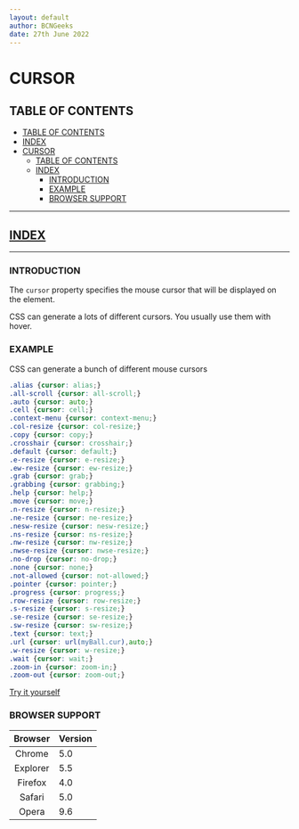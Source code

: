```yaml
---
layout: default
author: BCNGeeks
date: 27th June 2022
---
```


# CURSOR

## TABLE OF CONTENTS
- [TABLE OF CONTENTS](#table-of-contents)
- [INDEX](#index)
- [CURSOR](#cursor)
  - [TABLE OF CONTENTS](#table-of-contents)
  - [INDEX](#index)
    - [INTRODUCTION](#introduction)
    - [EXAMPLE](#example)
    - [BROWSER SUPPORT](#browser-support)

---

## [INDEX](./index.md)

---

### INTRODUCTION

The `cursor` property specifies the mouse cursor that will be displayed on the element.

CSS can generate a lots of different cursors.
You usually use them with hover.

### EXAMPLE

CSS can generate a bunch of different mouse cursors

```CSS
.alias {cursor: alias;}
.all-scroll {cursor: all-scroll;}
.auto {cursor: auto;}
.cell {cursor: cell;}
.context-menu {cursor: context-menu;}
.col-resize {cursor: col-resize;}
.copy {cursor: copy;}
.crosshair {cursor: crosshair;}
.default {cursor: default;}
.e-resize {cursor: e-resize;}
.ew-resize {cursor: ew-resize;}
.grab {cursor: grab;}
.grabbing {cursor: grabbing;}
.help {cursor: help;}
.move {cursor: move;}
.n-resize {cursor: n-resize;}
.ne-resize {cursor: ne-resize;}
.nesw-resize {cursor: nesw-resize;}
.ns-resize {cursor: ns-resize;}
.nw-resize {cursor: nw-resize;}
.nwse-resize {cursor: nwse-resize;}
.no-drop {cursor: no-drop;}
.none {cursor: none;}
.not-allowed {cursor: not-allowed;}
.pointer {cursor: pointer;}
.progress {cursor: progress;}
.row-resize {cursor: row-resize;}
.s-resize {cursor: s-resize;}
.se-resize {cursor: se-resize;}
.sw-resize {cursor: sw-resize;}
.text {cursor: text;}
.url {cursor: url(myBall.cur),auto;}
.w-resize {cursor: w-resize;}
.wait {cursor: wait;}
.zoom-in {cursor: zoom-in;}
.zoom-out {cursor: zoom-out;}
```

[Try it yourself](https://www.w3schools.com/cssref/tryit.asp?filename=trycss_cursor)

### BROWSER SUPPORT

| Browser | Version |
|:----:|:-------------|
| Chrome  | 5.0 |
| Explorer  | 5.5 |
| Firefox | 4.0 |
| Safari | 5.0 |
| Opera | 9.6 |
